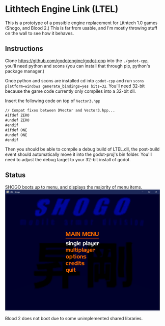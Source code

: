 # Lithtech Engine Link (LTEL)
This is a prototype of a possible engine replacement for Lithtech 1.0 games (Shogo, and Blood 2.) This is far from usable, and I'm mostly throwing stuff on the wall to see how it behaves.

## Instructions
Clone https://github.com/godotengine/godot-cpp into the `./godot-cpp`, you'll need python and scons (you can install that through pip, python's package manager.)

Once python and scons are installed cd into `godot-cpp` and run `scons platform=windows generate_bindings=yes bits=32`. You'll need 32-bit because the game code currently only compiles into a 32-bit dll.

Insert the following code on top of `Vector3.hpp`

```
// Compat fixes between DVector and Vector3.hpp...
#ifdef ZERO
#undef ZERO
#endif
#ifdef ONE
#undef ONE
#endif
```

Then you should be able to compile a debug build of LTEL.dll, the post-build event should automatically move it into the godot-proj's bin folder. You'll need to adjust the debug target to your 32-bit install of godot.

## Status

SHOGO boots up to menu, and displays the majority of menu items. 
![Screenshot of SHOGO](./Docs/shogo-ltel.png)

Blood 2 does not boot due to some unimplemented shared libraries.